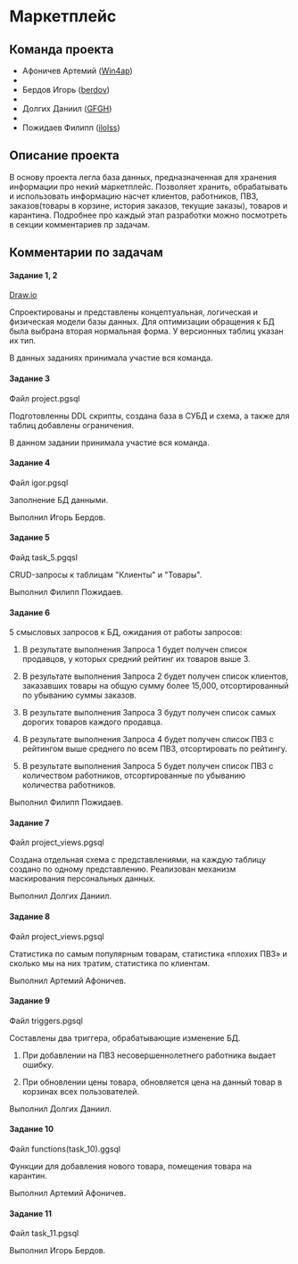 # Маркетплейс
## Команда проекта
- Афоничев Артемий ([Win4ap](https://github.com/Win4ap))
- 
- Бердов Игорь ([berdov](https://github.com/berdov))
- 
- Долгих Даниил ([GFGH](https://github.com/1gfgh))
- 
- Пожидаев Филипп ([ilolss](https://github.com/ilolss))

## Описание проекта
В основу проекта легла база данных, предназначенная для хранения информации про некий маркетплейс. Позволяет хранить, обрабатывать и использовать информацию насчет клиентов, работников, ПВЗ, заказов(товары в корзине, история заказов, текущие заказы), товаров и карантина. Подробнее про каждый этап разработки можно посмотреть в секции комментариев пр задачам.

## Комментарии по задачам
#### Задание 1, 2
[Draw.io](https://drive.google.com/file/d/1c1dXtHTS_CsiPY7Cp5EQt0I52vluOhEN/view?usp=sharing)

Спроектированы и представлены концептуальная, логическая и физическая модели базы данных. Для оптимизации обращения к БД была выбрана вторая нормальная форма. У версионных таблиц указан их тип. 

В данных заданиях принимала участие вся команда.

#### Задание 3
Файл project.pgsql

Подготовленны DDL скрипты, создана база в СУБД и схема, а также для таблиц добавлены ограничения.

В данном задании принимала участие вся команда.

#### Задание 4
Файл igor.pgsql

Заполнение БД данными.

Выполнил Игорь Бердов.

#### Задание 5
Файд task_5.pgqsl

CRUD-запросы к таблицам "Клиенты" и "Товары".

Выполнил Филипп Пожидаев.

#### Задание 6
5 смысловых запросов к БД, ожидания от работы запросов:

1. В результате выполнения Запроса 1 будет получен список продавцов, у которых средний рейтинг их товаров выше 3.

2. В результате выполнения Запроса 2 будет получен список клиентов, заказавших товары на общую сумму более 15,000, отсортированный по убыванию суммы заказов.

3. В результате выполнения Запроса 3 будут получен список самых дорогих товаров каждого продавца.

4. В результате выполнения Запроса 4 будет получен список ПВЗ с рейтингом выше среднего по всем ПВЗ, отсортировать по рейтингу.

5. В результате выполнения Запроса 5 будет получен список ПВЗ с количеством работников, отсортированные по убыванию количества работников.

Выполнил Филипп Пожидаев.

#### Задание 7
Файл project_views.pgsql

Создана отдельная схема с представлениями, на каждую таблицу создано по одному представлению. Реализован механизм маскирования персональных данных.

Выполнил Долгих Даниил.

#### Задание 8
Файл project_views.pgsql

Статистика по самым популярным товарам, cтатистика «плохих ПВЗ» и сколько мы на них тратим, статистика по клиентам.

Выполнил Артемий Афоничев.

#### Задание 9
Файл triggers.pgsql

Составлены два триггера, обрабатывающие изменение БД.

1. При добавлении на ПВЗ несовершеннолетнего работника выдает ошибку.

2. При обновлении цены товара, обновляется цена на данный товар в корзинах всех пользователей.

Выполнил Долгих Даниил.

#### Задание 10
Файл functions(task_10).ggsql

Функции для добавления нового товара, помещения товара на карантин.

Выполнил Артемий Афоничев.

#### Задание 11
Файл task_11.pgsql

Выполнил Игорь Бердов.
